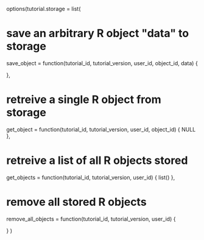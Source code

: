 options(tutorial.storage = list(

  # save an arbitrary R object "data" to storage
  save_object = function(tutorial_id, tutorial_version, user_id, object_id, data) {
  
  },
  
  # retreive a single R object from storage
  get_object = function(tutorial_id, tutorial_version, user_id, object_id) { 
    NULL 
  },
  
  # retreive a list of all R objects stored
  get_objects = function(tutorial_id, tutorial_version, user_id) { 
    list() 
  },
  
  # remove all stored R objects
  remove_all_objects = function(tutorial_id, tutorial_version, user_id) {
  
  }
)

